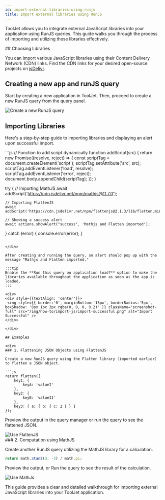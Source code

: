 ```yaml
---
id: import-external-libraries-using-runjs
title: Import external libraries using RunJS
---
```


ToolJet allows you to integrate external JavaScript libraries into your application using RunJS queries. This guide walks you through the process of importing and utilizing these libraries effectively.

<div>
## Choosing Libraries

You can import various JavaScript libraries using their Content Delivery Network (CDN) links. Find the CDN links for your desired open-source projects on [jsDelivr](https://www.jsdelivr.com/).

## Creating a new app and runJS query

Start by creating a new application in ToolJet. Then, proceed to create a new RunJS query from the query panel.

<div style={{textAlign: 'center'}}>
 <img style={{ border:'0', marginBottom:'15px', borderRadius:'5px', boxShadow: '0px 1px 3px rgba(0, 0, 0, 0.2)' }} className="screenshot-full" src="/img/how-to/import-js/create-new-query.png" alt="Create a new RunJS query" />
</div>

</div>

## Importing Libraries

Here's a step-by-step guide to importing libraries and displaying an alert upon successful import.

<div>
```js
// Function to add script dynamically
function addScript(src) {
    return new Promise((resolve, reject) => {
        const scriptTag = document.createElement('script');
        scriptTag.setAttribute('src', src);
        scriptTag.addEventListener('load', resolve);
        scriptTag.addEventListener('error', reject);
        document.body.appendChild(scriptTag);
    });
}

try {
    // Importing MathJS
    await addScript('https://cdn.jsdelivr.net/npm/mathjs@11.7.0');

    // Importing FlattenJS
    await addScript('https://cdn.jsdelivr.net/npm/flattenjs@2.1.3/lib/flatten.min.js');

    // Showing a success alert
    await actions.showAlert("success", 'Mathjs and Flatten imported');
} catch (error) {
    console.error(error);
}
```

</div>

After creating and running the query, an alert should pop up with the message "Mathjs and Flatten imported."

:::tip
Enable the **Run this query on application load?** option to make the libraries available throughout the application as soon as the app is loaded.
:::

<div>
<div style={{textAlign: 'center'}}>
 <img style={{ border:'0', marginBottom:'15px', borderRadius:'5px', boxShadow: '0px 1px 3px rgba(0, 0, 0, 0.2)' }} className="screenshot-full" src="/img/how-to/import-js/import-successful.png" alt="Import Successful" />
</div>

</div>

## Examples

<div>
### 1. Flattening JSON Objects using FlattenJS

Create a new RunJS query using the Flatten library (imported earlier) to flatten a JSON object.

```js
return flatten({
    key1: {
        keyA: 'valueI'
    },
    key2: {
        keyB: 'valueII'
    },
    key3: { a: { b: { c: 2 } } }
});
```

Preview the output in the query manager or run the query to see the flattened JSON.

<div style={{textAlign: 'center'}}>
 <img style={{ border:'0', marginBottom:'15px', borderRadius:'5px', boxShadow: '0px 1px 3px rgba(0, 0, 0, 0.2)' }} className="screenshot-full" src="/img/how-to/import-js/flatten-js.png" alt="Use FlattenJS" />
</div>

</div>

<div>
### 2. Computation using MathJS

Create another RunJS query utilizing the MathJS library for a calculation.

```js
return math.atan2(3, -3) / math.pi;
```

Preview the output, or Run the query to see the result of the calculation.

<div style={{textAlign: 'center'}}>
 <img style={{ border:'0', marginBottom:'15px', borderRadius:'5px', boxShadow: '0px 1px 3px rgba(0, 0, 0, 0.2)' }} className="screenshot-full" src="/img/how-to/import-js/math-js-v2.png" alt="Use MathJs" />
</div>

</div>

This guide provides a clear and detailed walkthrough for importing external JavaScript libraries into your ToolJet application.